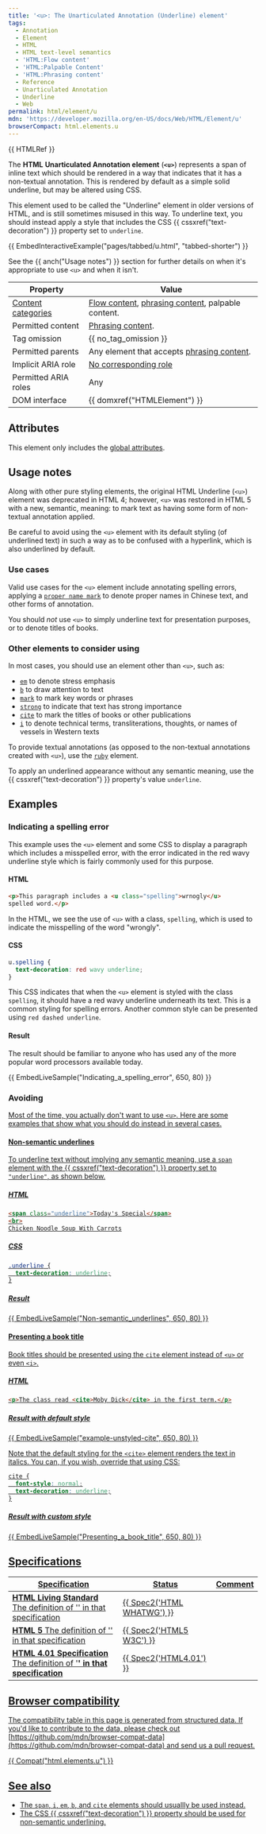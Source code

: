 ```yaml
---
title: '<u>: The Unarticulated Annotation (Underline) element'
tags:
  - Annotation
  - Element
  - HTML
  - HTML text-level semantics
  - 'HTML:Flow content'
  - 'HTML:Palpable Content'
  - 'HTML:Phrasing content'
  - Reference
  - Unarticulated Annotation
  - Underline
  - Web
permalink: html/element/u
mdn: 'https://developer.mozilla.org/en-US/docs/Web/HTML/Element/u'
browserCompact: html.elements.u
---
```

{{ HTMLRef }}

The **HTML** **Unarticulated Annotation element** (**`<u>`**) represents a span of inline text which should be rendered in a way that indicates that it has a non-textual annotation. This is rendered by default as a simple solid underline, but may be altered using CSS.

This element used to be called the "Underline" element in older versions of HTML, and is still sometimes misused in this way. To underline text, you should instead apply a style that includes the CSS {{ cssxref("text-decoration") }} property set to `underline`.

{{ EmbedInteractiveExample("pages/tabbed/u.html", "tabbed-shorter") }}

See the {{ anch("Usage notes") }} section for further details on when it's appropriate to use `<u>` and when it isn't.

| Property | Value |
| --- | --- |
| [Content categories](/html/content_categories) | [Flow content](/html/content_categories#flow_content), [phrasing content](/html/content_categories#phrasing_content), palpable content. |
| Permitted content | [Phrasing content](/html/content_categories#phrasing_content). |
| Tag omission | {{ no_tag_omission }} |
| Permitted parents | Any element that accepts [phrasing content](/html/content_categories#phrasing_content). |
| Implicit ARIA role | [No corresponding role](https://www.w3.org/TR/html-aria/#dfn-no-corresponding-role) |
| Permitted ARIA roles | Any |
| DOM interface | {{ domxref("HTMLElement") }} |

## Attributes

This element only includes the [global attributes](/html/global_attributes).

## Usage notes

Along with other pure styling elements, the original HTML Underline (`<u>`) element was deprecated in HTML 4; however, `<u>` was restored in HTML 5 with a new, semantic, meaning: to mark text as having some form of non-textual annotation applied.

Be careful to avoid using the `<u>` element with its default styling (of underlined text) in such a way as to be confused with a hyperlink, which is also underlined by default.

### Use cases

Valid use cases for the `<u>` element include annotating spelling errors, applying a [`proper name mark`](https://en.wikipedia.org/wiki/proper_name_mark) to denote proper names in Chinese text, and other forms of annotation.

You should _not_ use `<u>` to simply underline text for presentation purposes, or to denote titles of books.

### Other elements to consider using

In most cases, you should use an element other than `<u>`, such as:

-   [`em`](/html/element/em/) to denote stress emphasis
-   [`b`](/html/element/b/) to draw attention to text
-   [`mark`](/html/element/mark/) to mark key words or phrases
-   [`strong`](/html/element/strong/) to indicate that text has strong importance
-   [`cite`](/html/element/cite/) to mark the titles of books or other publications
-   [`i`](/html/element/i/) to denote technical terms, transliterations, thoughts, or names of vessels in Western texts

To provide textual annotations (as opposed to the non-textual annotations created with `<u>`), use the [`ruby`](/html/element/ruby/) element.

To apply an underlined appearance without any semantic meaning, use the {{ cssxref("text-decoration") }} property's value `underline`.

## Examples

### Indicating a spelling error

This example uses the `<u>` element and some CSS to display a paragraph which includes a misspelled error, with the error indicated in the red wavy underline style which is fairly commonly used for this purpose.

#### HTML

```html
<p>This paragraph includes a <u class="spelling">wrnogly</u>
spelled word.</p>
```

In the HTML, we see the use of `<u>` with a class, `spelling`, which is used to indicate the misspelling of the word "wrongly".

#### CSS

```css
u.spelling {
  text-decoration: red wavy underline;
}
```

This CSS indicates that when the `<u>` element is styled with the class `spelling`, it should have a red wavy underline underneath its text. This is a common styling for spelling errors. Another common style can be presented using `red dashed underline`.

#### Result

The result should be familiar to anyone who has used any of the more popular word processors available today.

{{ EmbedLiveSample("Indicating_a_spelling_error", 650, 80) }}

### Avoiding <u>

Most of the time, you actually don't want to use `<u>`. Here are some examples that show what you should do instead in several cases.

#### Non-semantic underlines

To underline text without implying any semantic meaning, use a [`span`](/html/element/span/) element with the {{ cssxref("text-decoration") }} property set to `"underline"`, as shown below.

##### HTML

```html
<span class="underline">Today's Special</span>
<br>
Chicken Noodle Soup With Carrots
```

##### CSS

```css
.underline {
  text-decoration: underline;
}
```

##### Result

{{ EmbedLiveSample("Non-semantic_underlines", 650, 80) }}

#### Presenting a book title

Book titles should be presented using the [`cite`](/html/element/cite/) element instead of `<u>` or even `<i>`.

##### HTML

```html
<p>The class read <cite>Moby Dick</cite> in the first term.</p>
```

##### Result with default style

{{ EmbedLiveSample("example-unstyled-cite", 650, 80) }}

Note that the default styling for the `<cite>` element renders the text in italics. You can, if you wish, override that using CSS:

```css
cite {
  font-style: normal;
  text-decoration: underline;
}
```

##### Result with custom style

{{ EmbedLiveSample("Presenting_a_book_title", 650, 80) }}

## Specifications

| Specification | Status | Comment |
| --- | --- | --- |
| [**HTML Living Standard** The definition of '<u>' in that specification](https://html.spec.whatwg.org/multipage/text-level-semantics.html#the-u-element) | {{ Spec2('HTML WHATWG') }} |  |
| [**HTML 5** The definition of '<u>' in that specification](https://www.w3.org/TR/html52/textlevel-semantics.html#the-u-element) | {{ Spec2('HTML5 W3C') }} |  |
| [**HTML 4.01 Specification** The definition of '<b>' in that specification](https://www.w3.org/TR/html401/present/graphics.html#h-15.2.1) | {{ Spec2('HTML4.01') }} |  |

## Browser compatibility

The compatibility table in this page is generated from structured data. If you'd like to contribute to the data, please check out [https://github.com/mdn/browser-compat-data](https://github.com/mdn/browser-compat-data) and send us a pull request.

{{ Compat("html.elements.u") }}

## See also

-   The [`span`](/html/element/span/), [`i`](/html/element/i/), [`em`](/html/element/em/), [`b`](/html/element/b/), and [`cite`](/html/element/cite/) elements should usuallly be used instead.
-   The CSS {{ cssxref("text-decoration") }} property should be used for non-semantic underlining.